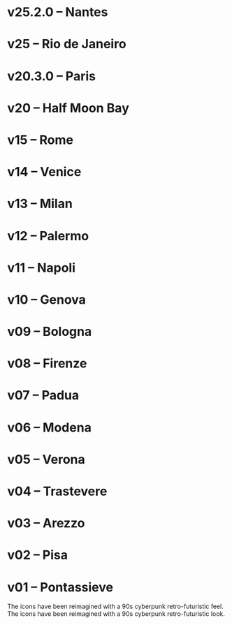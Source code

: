 # v25.2.0 – Nantes
# v25 – Rio de Janeiro
# v20.3.0 – Paris
# v20 – Half Moon Bay
# v15 – Rome
# v14 – Venice
# v13 – Milan
# v12 – Palermo
# v11 – Napoli
# v10 – Genova
# v09 – Bologna
# v08 – Firenze
# v07 – Padua
# v06 – Modena
# v05 – Verona
# v04 – Trastevere
# v03 – Arezzo
# v02 – Pisa
# v01 – Pontassieve

The icons have been reimagined with a 90s cyberpunk retro-futuristic feel.
The icons have been reimagined with a 90s cyberpunk retro-futuristic look.